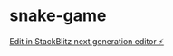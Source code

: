 # snake-game

[Edit in StackBlitz next generation editor ⚡️](https://stackblitz.com/~/github.com/sandileZ/snake-game)